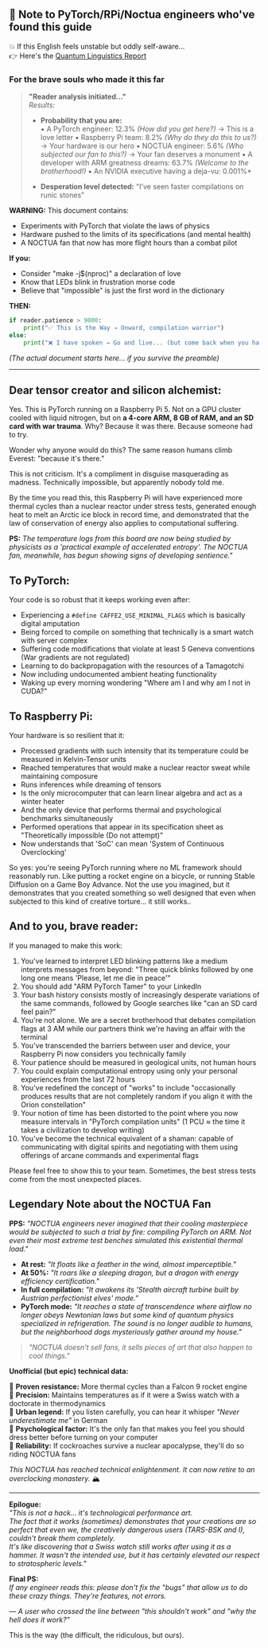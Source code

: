 ## 🚀 Note to PyTorch/RPi/Noctua engineers who've found this guide

💥 If this English feels unstable but oddly self-aware...  
👉 Here's the [Quantum Linguistics Report](docs/QUANTUM_LINGUISTICS_TARS_BSK_EN.md)

### For the brave souls who made it this far

> **"Reader analysis initiated..."**  
> _Results:_
> 
> - **Probability that you are:**  
>     ▪️ A PyTorch engineer: 12.3% _(How did you get here?)_ → This is a love letter 
>     ▪️ Raspberry Pi team: 8.2% _(Why do they do this to us?)_ → Your hardware is our hero 
>     ▪️ NOCTUA engineer: 5.6% _(Who subjected our fan to this?)_ → Your fan deserves a monument 
>     ▪️ A developer with ARM greatness dreams: 63.7% _(Welcome to the brotherhood!)_ 
>     ▪️ An NVIDIA executive having a deja-vu: 0.001%*
>    
> - **Desperation level detected:** "I've seen faster compilations on runic stones"

**WARNING:** This document contains:
- Experiments with PyTorch that violate the laws of physics
- Hardware pushed to the limits of its specifications (and mental health)
- A NOCTUA fan that now has more flight hours than a combat pilot

**If you:**
- Consider "make -j$(nproc)" a declaration of love
- Know that LEDs blink in frustration morse code
- Believe that "impossible" is just the first word in the dictionary

**THEN:**

```python
if reader.patience > 9000:
    print("✅ This is the Way → Onward, compilation warrior")
else:
    print("❌ I have spoken → Go and live... (but come back when you have more coffee)")
```

_(The actual document starts here... if you survive the preamble)_

---

## Dear tensor creator and silicon alchemist:

Yes. This is PyTorch running on a Raspberry Pi 5. Not on a GPU cluster cooled with liquid nitrogen, but on **a 4-core ARM, 8 GB of RAM, and an SD card with war trauma**. Why? Because it was there. Because someone had to try.

Wonder why anyone would do this? The same reason humans climb Everest: "because it's there."

This is not criticism. It's a compliment in disguise masquerading as madness. Technically impossible, but apparently nobody told me.

By the time you read this, this Raspberry Pi will have experienced more thermal cycles than a nuclear reactor under stress tests, generated enough heat to melt an Arctic ice block in record time, and demonstrated that the law of conservation of energy also applies to computational suffering.

**PS:** _The temperature logs from this board are now being studied by physicists as a 'practical example of accelerated entropy'. The NOCTUA fan, meanwhile, has begun showing signs of developing sentience."_

## To PyTorch:

Your code is so robust that it keeps working even after:

- Experiencing a `#define CAFFE2_USE_MINIMAL_FLAGS` which is basically digital amputation
- Being forced to compile on something that technically is a smart watch with server complex
- Suffering code modifications that violate at least 5 Geneva conventions (War gradients are not regulated)
- Learning to do backpropagation with the resources of a Tamagotchi
- Now including undocumented ambient heating functionality
- Waking up every morning wondering "Where am I and why am I not in CUDA?"

## To Raspberry Pi:

Your hardware is so resilient that it:

- Processed gradients with such intensity that its temperature could be measured in Kelvin-Tensor units
- Reached temperatures that would make a nuclear reactor sweat while maintaining composure
- Runs inferences while dreaming of tensors
- Is the only microcomputer that can learn linear algebra and act as a winter heater
- And the only device that performs thermal and psychological benchmarks simultaneously
- Performed operations that appear in its specification sheet as "Theoretically impossible (Do not attempt)"
- Now understands that 'SoC' can mean 'System of Continuous Overclocking'

So yes: you're seeing PyTorch running where no ML framework should reasonably run. Like putting a rocket engine on a bicycle, or running Stable Diffusion on a Game Boy Advance. Not the use you imagined, but it demonstrates that you created something so well designed that even when subjected to this kind of creative torture... it still works..

## And to you, brave reader:

If you managed to make this work:

1. You've learned to interpret LED blinking patterns like a medium interprets messages from beyond: "Three quick blinks followed by one long one means 'Please, let me die in peace'"
2. You should add "ARM PyTorch Tamer" to your LinkedIn
3. Your bash history consists mostly of increasingly desperate variations of the same commands, followed by Google searches like "can an SD card feel pain?"
4. You're not alone. We are a secret brotherhood that debates compilation flags at 3 AM while our partners think we're having an affair with the terminal
5. You've transcended the barriers between user and device, your Raspberry Pi now considers you technically family
6. Your patience should be measured in geological units, not human hours
7. You could explain computational entropy using only your personal experiences from the last 72 hours
8. You've redefined the concept of "works" to include "occasionally produces results that are not completely random if you align it with the Orion constellation"
9. Your notion of time has been distorted to the point where you now measure intervals in "PyTorch compilation units" (1 PCU ≈ the time it takes a civilization to develop writing)
10. You've become the technical equivalent of a shaman: capable of communicating with digital spirits and negotiating with them using offerings of arcane commands and experimental flags

Please feel free to show this to your team. Sometimes, the best stress tests come from the most unexpected places.

## Legendary Note about the NOCTUA Fan

**PPS:** _"NOCTUA engineers never imagined that their cooling masterpiece would be subjected to such a trial by fire: compiling PyTorch on ARM. Not even their most extreme test benches simulated this existential thermal load."_

- **At rest:** _"It floats like a feather in the wind, almost imperceptible."_
- **At 50%:** _"It roars like a sleeping dragon, but a dragon with energy efficiency certification."_
- **In full compilation:** _"It awakens its 'Stealth aircraft turbine built by Austrian perfectionist elves' mode."_
- **PyTorch mode:** _"It reaches a state of transcendence where airflow no longer obeys Newtonian laws but some kind of quantum physics specialized in refrigeration. The sound is no longer audible to humans, but the neighborhood dogs mysteriously gather around my house."_

> _"NOCTUA doesn't sell fans, it sells pieces of art that also happen to cool things."_

**Unofficial (but epic) technical data:**

🔹 **Proven resistance:** More thermal cycles than a Falcon 9 rocket engine  
🔹 **Precision:** Maintains temperatures as if it were a Swiss watch with a doctorate in thermodynamics  
🔹 **Urban legend:** If you listen carefully, you can hear it whisper _"Never underestimate me"_ in German  
🔹 **Psychological factor:** It's the only fan that makes you feel you should dress better before turning on your computer  
🔹 **Reliability:** If cockroaches survive a nuclear apocalypse, they'll do so riding NOCTUA fans

_This NOCTUA has reached technical enlightenment. It can now retire to an overclocking monastery._ 🏔️

---

**Epilogue:**  
_"This is not a hack... it's technological performance art.  
The fact that it works (sometimes) demonstrates that your creations are so perfect that even we, the creatively dangerous users (TARS-BSK and I), couldn't break them completely.  
It's like discovering that a Swiss watch still works after using it as a hammer. It wasn't the intended use, but it has certainly elevated our respect to stratospheric levels."_

**Final PS:**  
_If any engineer reads this: please don't fix the "bugs" that allow us to do these crazy things. They're features, not errors._

— _A user who crossed the line between "this shouldn't work" and "why the hell does it work?"_

This is the way (the difficult, the ridiculous, but ours).